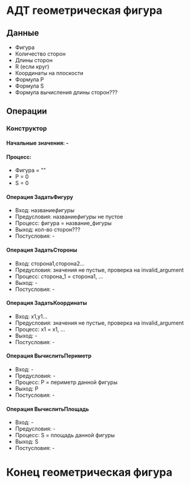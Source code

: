 # АДТ геометрическая фигура

## Данные
- Фигура
- Количество сторон
- Длины сторон
- R (если круг)
- Координаты на плоскости
- Формула P
- Формула S
- Формула вычисления длины сторон???

## Операции
### Конструктор
#### Начальные значения: -
#### Процесс: 
- Фигура = ""
- P = 0
- S = 0

#### Операция ЗадатьФигуру
- Вход: название*фигуры*
- Предусловия: название*фигуры* не пустое
- Процесс: фигура = название_фигуры
- Выход: кол-во сторон???
- Постусловия: -


#### Операция ЗадатьСтороны
- Вход: сторона1,сторона2...
- Предусловия: значения не пустые, проверка на invalid_argument
- Процесс: сторона_1 = сторона1, ...
- Выход: -
- Постусловия: -

#### Операция ЗадатьКоординаты
- Вход: x1,y1...
- Предусловия: значения не пустые, проверка на invalid_argument
- Процесс: x1 = x1, ...
- Выход: -
- Постусловия: -

#### Операция ВычислитьПериметр
- Вход: -
- Предусловия: -
- Процесс: P = периметр данной фигуры
- Выход: P
- Постусловия: -

#### Операция ВычислитьПлощадь
- Вход: -
- Предусловия: -
- Процесс: S = площадь данной фигуры
- Выход: S
- Постусловия: -

# Конец геометрическая фигура
